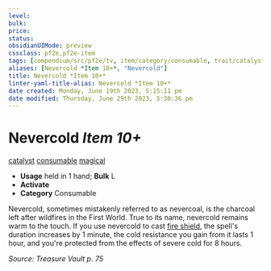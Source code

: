 ```yaml
---
level:
bulk:
price:
status:
obsidianUIMode: preview
cssclass: pf2e,pf2e-item
tags: [compendium/src/pf2e/tv, item/category/consumable, trait/catalyst, trait/consumable, trait/magical]
aliases: [Nevercold *Item 10+*, "Nevercold"]
title: Nevercold *Item 10+*
linter-yaml-title-alias: Nevercold *Item 10+*
date created: Monday, June 19th 2023, 5:15:11 pm
date modified: Thursday, June 29th 2023, 5:30:36 pm
---
```


# Nevercold *Item 10+*

[catalyst](rules/traits/catalyst-som.md) [consumable](rules/traits/consumable.md) [magical](rules/traits/magical.md)  

- **Usage** held in 1 hand; **Bulk** L
- **Activate**
- **Category** Consumable

Nevercold, sometimes mistakenly referred to as nevercoal, is the charcoal left after wildfires in the First World. True to its name, nevercold remains warm to the touch. If you use nevercold to cast [fire shield](compendium/spells/fire-shield.md), the spell's duration increases by 1 minute, the cold resistance you gain from it lasts 1 hour, and you're protected from the effects of severe cold for 8 hours.

*Source: Treasure Vault p. 75*
